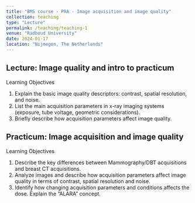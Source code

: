 ```yaml
---
title: "BMS course - PRA - Image acquisition and image quality"
collection: teaching
type: "Lecture"
permalink: /teaching/teaching-1
venue: "Radboud University"
date: 2024-01-17
location: "Nijmegen, The Netherlands"
---
```


## Lecture: Image quality and intro to practicum

Learning Objectives
1. 	Explain the basic image quality descriptors: contrast, spatial resolution, and noise.
2. 	List the main acquisition parameters in x-ray imaging systems (exposure, tube voltage, geometric considerations).
3. 	Briefly describe how acquisition parameters affect image quality.

## Practicum: Image acquisition and image quality

Learning Objectives
1. 	Describe the key differences between Mammography/DBT acquisitions and breast CT acquisitions.
2. 	Analyze images and describe how acquisition parameters affect image quality in terms of contrast, spatial resolution and noise.
3. 	Identify how changing acquisition parameters and conditions affects the dose. Explain the “ALARA” concept.
